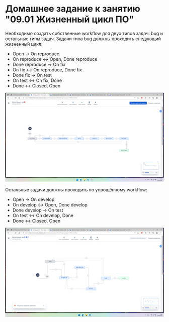 Домашнее задание к занятию "09.01 Жизненный цикл ПО"
===
Необходимо создать собственные workflow для двух типов задач: bug и остальные типы задач. Задачи типа bug должны проходить следующий жизненный цикл:

-  Open -> On reproduce
-  On reproduce <-> Open, Done reproduce
-  Done reproduce -> On fix
-  On fix <-> On reproduce, Done fix
-  Done fix -> On test
-  On test <-> On fix, Done
-  Done <-> Closed, Open

 ![Скриншот схемы](img/bug.png)

Остальные задачи должны проходить по упрощённому workflow:

-  Open -> On develop
-  On develop <-> Open, Done develop
-  Done develop -> On test
-  On test <-> On develop, Done
-  Done <-> Closed, Open

 ![Скриншот схемы](img/ordinal.png)
